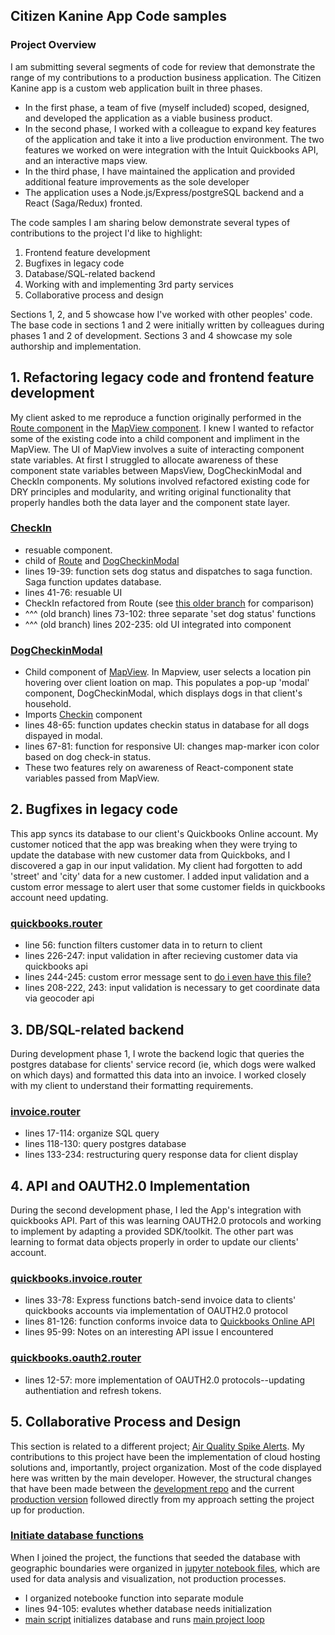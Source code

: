 ## Citizen Kanine App Code samples
### Project Overview
I am submitting several segments of code for review that demonstrate the range of my contributions to a production business application. The Citizen Kanine app is a custom web application built in three phases.
- In the first phase, a team of five (myself included) scoped, designed, and developed the application as a viable business product.
- In the second phase, I worked with a colleague to expand key features of the application and take it into a live production environment. The two features we worked on were integration with the Intuit Quickbooks API, and an interactive maps view.
- In the third phase, I have maintained the application and provided additional feature improvements as the sole developer
- The application uses a Node.js/Express/postgreSQL backend and a React (Saga/Redux) fronted.

The code samples I am sharing below demonstrate several types of contributions to the project I'd like to highlight:

1. Frontend feature development
2. Bugfixes in legacy code
3. Database/SQL-related backend
4. Working with and implementing 3rd party services
5. Collaborative process and design

Sections 1, 2, and 5 showcase how I've worked with other peoples' code. The base code in sections 1 and 2 were initially written by colleagues during phases 1 and 2 of development. Sections 3 and 4 showcase my sole authorship and implementation.

## 1. Refactoring legacy code and frontend feature development
My client asked to me reproduce a function originally performed in the [Route component](https://github.com/citizenkanineapp/citizenkanineapp/blob/main/src/components/Mobile/Route/Route.jsx) in the [MapView component](https://github.com/citizenkanineapp/citizenkanineapp/blob/main/src/components/Mobile/MapView/MapView.jsx). I knew I wanted to refactor some of the existing code into a child component and impliment in the MapView. The UI of MapView involves a suite of interacting component state variables. At first I struggled to allocate awareness of these component state variables between MapsView, DogCheckinModal and CheckIn components. My solutions involved refactored existing code for DRY principles and modularity, and writing original functionality that properly handles both the data layer and the component state layer.

### [CheckIn](https://github.com/citizenkanineapp/citizenkanineapp/blob/main/src/components/Mobile/Route/CheckIn.jsx)
- resuable component.
- child of [Route](https://github.com/citizenkanineapp/citizenkanineapp/blob/main/src/components/Mobile/Route/Route.jsx) and [DogCheckinModal](https://github.com/citizenkanineapp/citizenkanineapp/blob/main/src/components/Mobile/MapView/DogCheckinModal.jsx)
- lines 19-39: function sets dog status and dispatches to saga function. Saga function updates database.
- lines 41-76: resuable UI
- CheckIn refactored from Route (see [this older branch](https://github.com/citizenkanineapp/citizenkanineapp/blob/OAuth2-setup-sam/src/components/Mobile/Route/Route.jsx) for comparison)
- ^^^ (old branch) lines 73-102: three separate 'set dog status' functions
- ^^^ (old branch) lines 202-235: old UI integrated into component

### [DogCheckinModal](https://github.com/citizenkanineapp/citizenkanineapp/blob/main/src/components/Mobile/MapView/DogCheckinModal.jsx)
- Child component of [MapView](https://github.com/citizenkanineapp/citizenkanineapp/blob/main/src/components/Mobile/MapView/MapView.jsx). In Mapview, user selects a location pin hovering over client loation on map. This populates a pop-up 'modal' component, DogCheckinModal, which displays dogs in that client's household.
- Imports [Checkin](https://github.com/citizenkanineapp/citizenkanineapp/blob/main/src/components/Mobile/Route/CheckIn.jsx) component
- lines 48-65: function updates checkin status in database for all dogs dispayed in modal.
- lines 67-81: function for responsive UI: changes map-marker icon color based on dog check-in status.
- These two features rely on awareness of React-component state variables passed from MapView.

## 2. Bugfixes in legacy code
This app syncs its database to our client's Quickbooks Online account. My customer noticed that the app was breaking when they were trying to update the database with new customer data from Quickboks, and I discovered a gap in our input validation. My client had forgotten to add 'street' and 'city' data for a new customer. I added input validation and a custom error message to alert user that some customer fields in quickbooks account need updating.

### [quickbooks.router](https://github.com/citizenkanineapp/citizenkanineapp/blob/main/server/routes/quickbooks.router.js)
- line 56: function filters customer data in to return to client
- lines 226-247: input validation in after recieving customer data via quickbooks api
- lines 244-245: custom error message sent to [do i even have this file?](https://blah.org)
- lines 208-222, 243: input validation is necessary to get coordinate data via geocoder api

## 3. DB/SQL-related backend
During development phase 1, I wrote the backend logic that queries the postgres database for clients' service record (ie, which dogs were walked on which days) and formatted this data into an invoice. I worked closely with my client to understand their formatting requirements.

### [invoice.router](https://github.com/citizenkanineapp/citizenkanineapp/blob/main/server/routes/invoice.router.js)
- lines 17-114: organize SQL query
- lines 118-130: query postgres database
- lines 133-234: restructuring query response data for client display
## 4. API and OAUTH2.0 Implementation
During the second development phase, I led the App's integration with quickbooks API. Part of this was learning OAUTH2.0 protocols and working to implement by adapting a provided SDK/toolkit. The other part was learning to format data objects properly in order to update our clients' account.
### [quickbooks.invoice.router](https://github.com/citizenkanineapp/citizenkanineapp/blob/main/server/routes/quickbooks.invoice.router.js)
- lines 33-78: Express functions batch-send invoice data to clients' quickbooks accounts via implementation of OAUTH2.0 protocol
- lines 81-126: function conforms invoice data to [Quickbooks Online API](https://developer.intuit.com/app/developer/qbo/docs/api/accounting/all-entities/invoice#read-an-invoice)
- lines 95-99: Notes on an interesting API issue I encountered

### [quickbooks.oauth2.router](https://github.com/citizenkanineapp/citizenkanineapp/blob/main/server/routes/quickbooks.oauth2.router.js)
- lines 12-57: more implementation of OAUTH2.0 protocols--updating authentiation and refresh tokens.

## 5. Collaborative Process and Design

This section is related to a different project; [Air Quality Spike Alerts](https://github.com/SpikeAlerts). My contributions to this project have been the implementation of cloud hosting solutions and, importantly, project organization. Most of the code displayed here was written by the main developer. However, the structural changes that have been made between the [development repo](https://github.com/SpikeAlerts/SpikeAlerts_Dev) and the current [production version](https://github.com/SpikeAlerts/SpikeAlerts_Heroku) followed directly from my approach setting the project up for production.

### [Initiate database functions](https://github.com/SpikeAlerts/SpikeAlerts_Heroku/blob/main/App/modules/db_init.py)
When I joined the project, the functions that seeded the database with geographic boundaries were organized in [jupyter notebook files](https://github.com/SpikeAlerts/SpikeAlerts_Dev/tree/main/Notebooks/1_Initialize_Database), which are used for data analysis and visualization, not production processes. 
- I organized notebooke function into separate module
- lines 94-105: evalutes whether database needs initialization
- [main script](https://github.com/SpikeAlerts/SpikeAlerts_Heroku/blob/main/App/aq_spikealerts.py) initializes database and runs [main project loop](https://github.com/SpikeAlerts/SpikeAlerts_Heroku/blob/main/App/modules/MAIN.py)

